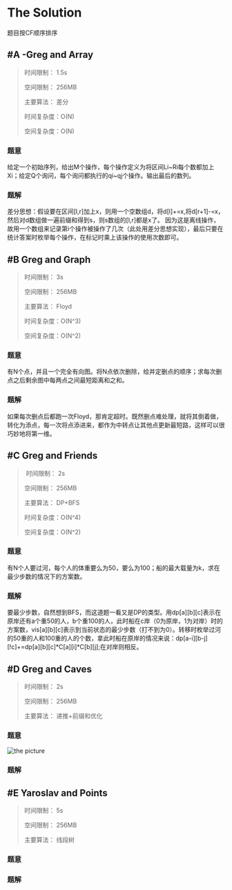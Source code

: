 # The Solution

题目按CF顺序排序


## #A -Greg and Array

> 时间限制：  1.5s
>
> 空间限制：  256MB
>
> 主要算法：  差分
>
> 时间复杂度：O(N)
>
> 空间复杂度：O(N)

### 题意
给定一个初始序列，给出M个操作，每个操作定义为将区间Li~Ri每个数都加上Xi；给定Q个询问，每个询问都执行的qi~qj个操作。输出最后的数列。
### 题解
差分思想：假设要在区间[l,r]加上x，则用一个空数组d，将d[l]+=x,将d[r+1]-=x，然后对d数组做一遍前缀和得到s，则s数组的[l,r]都是x了。
因为这是离线操作，故用一个数组来记录第i个操作被操作了几次（此处用差分思想实现），最后只要在统计答案时枚举每个操作，在标记时乘上该操作的使用次数即可。


## #B Greg and Graph

> 时间限制：  3s
>
> 空间限制：  256MB
>
> 主要算法：  Floyd
>
> 时间复杂度：O(N^3)
>
> 空间复杂度：O(N^2)

### 题意
有N个点，并且一个完全有向图。将N点依次删除，给并定删点的顺序；求每次删点之后剩余图中每两点之间最短距离和之和。
### 题解
如果每次删点后都跑一次Floyd，那肯定超时。既然删点难处理，就将其倒着做，转化为添点，每一次将点添进来，都作为中转点让其他点更新最短路，这样可以很巧妙地将第一维。


## #C Greg and Friends

> 时间限制：  2s
>
> 空间限制：  256MB
>
> 主要算法：  DP+BFS
>
> 时间复杂度：O(N^4)
>
> 空间复杂度：O(N^2)

### 题意
有N个人要过河，每个人的体重要么为50，要么为100；船的最大载量为k，求在最少步数的情况下的方案数。
### 题解
要最少步数，自然想到BFS，而这道题一看又是DP的类型。用dp[a][b][c]表示在原岸还有a个重50的人，b个重100的人，此时船在c岸（0为原岸，1为对岸）时的方案数，vis[a][b][c]表示到当前状态的最少步数（打不到为0）。转移时枚举过河的50重的人和100重的人的个数，拿此时船在原岸的情况来说：dp[a-i][b-j][!c]+=dp[a][b][c]*C[a][i]*C[b][j];在对岸则相反。


## #D Greg and Caves

> 时间限制：  2s
>
> 空间限制：  256MB
>
> 主要算法：  递推+前缀和优化

### 题意
![the picture](http://images2015.cnblogs.com/blog/1185618/201706/1185618-20170623082555210-125396151.png)
### 题解


## #E Yaroslav and Points

> 时间限制：  5s
>
> 空间限制：  256MB
>
> 主要算法：  线段树

### 题意
### 题解
